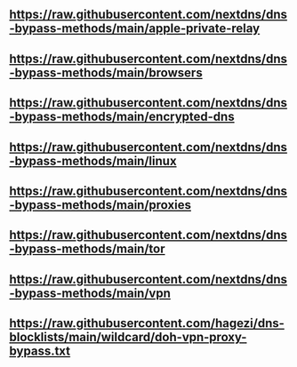 ## https://raw.githubusercontent.com/nextdns/dns-bypass-methods/main/apple-private-relay
## https://raw.githubusercontent.com/nextdns/dns-bypass-methods/main/browsers
## https://raw.githubusercontent.com/nextdns/dns-bypass-methods/main/encrypted-dns
## https://raw.githubusercontent.com/nextdns/dns-bypass-methods/main/linux
## https://raw.githubusercontent.com/nextdns/dns-bypass-methods/main/proxies
## https://raw.githubusercontent.com/nextdns/dns-bypass-methods/main/tor
## https://raw.githubusercontent.com/nextdns/dns-bypass-methods/main/vpn
## https://raw.githubusercontent.com/hagezi/dns-blocklists/main/wildcard/doh-vpn-proxy-bypass.txt
